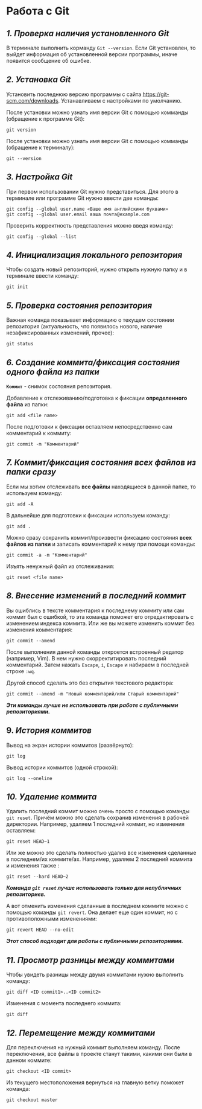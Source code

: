 # Работа с Git

## ***1. Проверка наличия установленного Git***

В терминале выполнить корманду `Git --version`.
Если Git установлен, то выйдет информация об установленной версии программы, иначе появится сообщение об ошибке.
## ***2. Установка Git***

Установить последнюю версию программы с сайта https://git-scm.com/downloads.
Устанавливаем с настройками по умолчанию.

После установки можно узнать имя версии Git с помощью комманды (обращение к программе Git):
```
git version
```
После установки можно узнать имя версии Git с помощью комманды (обращение к терминалу):
```
git --version
```
## ***3. Настройка Git***

При первом использовании Git нужно представиться. Для этого в терминале или программе Git нужно ввести две команды: 
```
git config --global user.name «Ваше имя английскими буквами»
git config --global user.email ваша почта@example.com
```
Проверить корректность представления можно введя команду:
```
git config --global --list
```
## ***4. Инициализация локального репозитория***
Чтобы создать новый репозиторий, нужно открыть нужную папку и в терминале ввести команду:
```
git init
```
## ***5. Проверка состояния репозитория***
Важная команда показывает информацию о текущем состоянии репозитория (актуальность, что появилось нового, наличие незафиксированных изменений, прочее):
```
git status
```
## ***6. Создание коммита/фиксация состояния одного файла из папки***
**`Коммит`** - снимок состояния репозитория.

Добавление к отслеживанию/подготовка к фиксации **определенного файла** из папки:
```
git add <file name>
```
После подготовки к фиксации оставляем непосредственно сам комментарий к коммиту:
```
git commit -m "Комментарий"
```
## ***7. Коммит/фиксация состояния всех файлов из папки сразу***
Если мы хотим отслеживать **все файлы** находящиеся в данной папке, то используем команду:
```
git add -A
```
В дальнейше для подготовки к фиксации используем команду:
```
git add .
```
Можно сразу сохранить коммит/произвести фиксацию состояния **всех файлов из папки** и записать комментарий к нему при помощи команды:
```
git commit -a -m "Комментарий"
```
Изъять ненужный файл из отслеживания:
```
git reset <file name>
```
## ***8. Внесение изменений в последний коммит***
Вы ошиблись в тексте комментария к последнему коммиту или сам коммит был с ошибкой, то эта команда поможет его отредактировать с изменением индекса коммита. Или же вы можете изменить коммит без изменения комментария:
```
git commit --amend
```
После выполнения данной команды откроется встроенный редатор (например, Vim). В нем нужно скорректитировать последний комментарий. Затем нажать `Escape`, `i`, `Escape` и набираем  в последней строке `:wq`.

Другой способ сделать это без открытия текстового редактора:
```
git commit --amend -m "Новый комментарий/или Старый комментарий"
```
***Эти команды лучше не использовать при работе с публичными репозиториями.***

## 9. ***История коммитов***
Вывод на экран истории коммитов (развёрнуто):
```
git log
```
Вывод истории коммитов (одной строкой):
```
git log --oneline
```
## ***10. Удаление коммита***
Удалить последний коммит можно очень просто с помощью команды `git reset`. Причём можно это сделать сохранив изменения в рабочей директории. Например, удаляем 1 последний коммит, но изменения оставляем:
```
git reset HEAD~1
```
Или же можно это сделать полностью удалив все изменения сделанные в последнем/их коммите/ах. Например, удаляем 2 последний коммита и изменения также :
```
git reset --hard HEAD~2
```
***Команда `git reset` лучше использовать только для непубличных репозиториев.***

А вот отменить изменения сделанные в последнем коммите можно с помощью команды `git revert`. Она делает еще один коммит, но с противоположными изменениями:
```
git revert HEAD --no-edit
```
***Этот способ подходит для работы с публичными репозиториями.***

## ***11. Просмотр разницы между коммитами***
Чтобы увидеть разницы между двумя коммитами нужно выполнить команду:
```
git diff <ID commit1>..<ID commit2>
```
Изменения с момента последнего коммита:
```
git diff
```
## ***12. Перемещение между коммитами***
Для переключения на нужный коммит выполняем команду. После переключения, все файлы в проекте станут такими, какими они были в данном коммите:
```
git сheckout <ID commit>
```
Из текущего местоположения вернуться на главную ветку поможет команда:
```
git checkout master
```